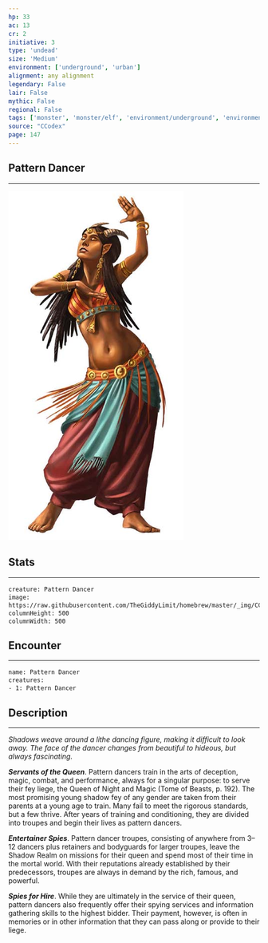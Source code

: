 ```yaml
---
hp: 33
ac: 13
cr: 2
initiative: 3
type: 'undead'    
size: 'Medium'
environment: ['underground', 'urban']
alignment: any alignment
legendary: False
lair: False
mythic: False
regional: False
tags: ['monster', 'monster/elf', 'environment/underground', 'environment/urban']
source: "CCodex"
page: 147
---
```


## Pattern Dancer
---

![|600](https://raw.githubusercontent.com/TheGiddyLimit/homebrew/master/_img/CCodex/patterndancer.jpg)

## Stats
---

```statblock
creature: Pattern Dancer
image: https://raw.githubusercontent.com/TheGiddyLimit/homebrew/master/_img/CCodex/patterndancer_token.png
columnHeight: 500
columnWidth: 500
```

## Encounter
---

```encounter-table
name: Pattern Dancer
creatures:
- 1: Pattern Dancer
```

## Description
---
_Shadows weave around a lithe dancing figure, making it difficult to look away. The face of the dancer changes from beautiful to hideous, but always fascinating._

**_Servants of the Queen_**. Pattern dancers train in the arts of deception, magic, combat, and performance, always for a singular purpose: to serve their fey liege, the Queen of Night and Magic (Tome of Beasts, p. 192). The most promising young shadow fey of any gender are taken from their parents at a young age to train. Many fail to meet the rigorous standards, but a few thrive. After years of training and conditioning, they are divided into troupes and begin their lives as pattern dancers.


**_Entertainer Spies_**. Pattern dancer troupes, consisting of anywhere from 3–12 dancers plus retainers and bodyguards for larger troupes, leave the Shadow Realm on missions for their queen and spend most of their time in the mortal world. With their reputations already established by their predecessors, troupes are always in demand by the rich, famous, and powerful.


**_Spies for Hire_**. While they are ultimately in the service of their queen, pattern dancers also frequently offer their spying services and information gathering skills to the highest bidder. Their payment, however, is often in memories or in other information that they can pass along or provide to their liege.






